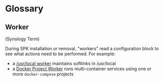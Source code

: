 # Glossary

## Worker
(Synology Term)

During SPK installation or removal, "workers" read a configuration block to see what actions need to be performed.  For example:

* a [/usr/local worker](https://help.synology.com/developer-guide/resource_acquisition/usrlocal_linker.html) maintains softlinks in /usr/local
* a [Docker Project Worker](https://help.synology.com/developer-guide/resource_acquisition/docker-project.html) runs multi-container services using one or more `docker-compose` projects

